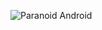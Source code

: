 ![Paranoid Android](https://raw.githubusercontent.com/AOSPAnda/.github/main/banner.jpg "Paranoid Android")
